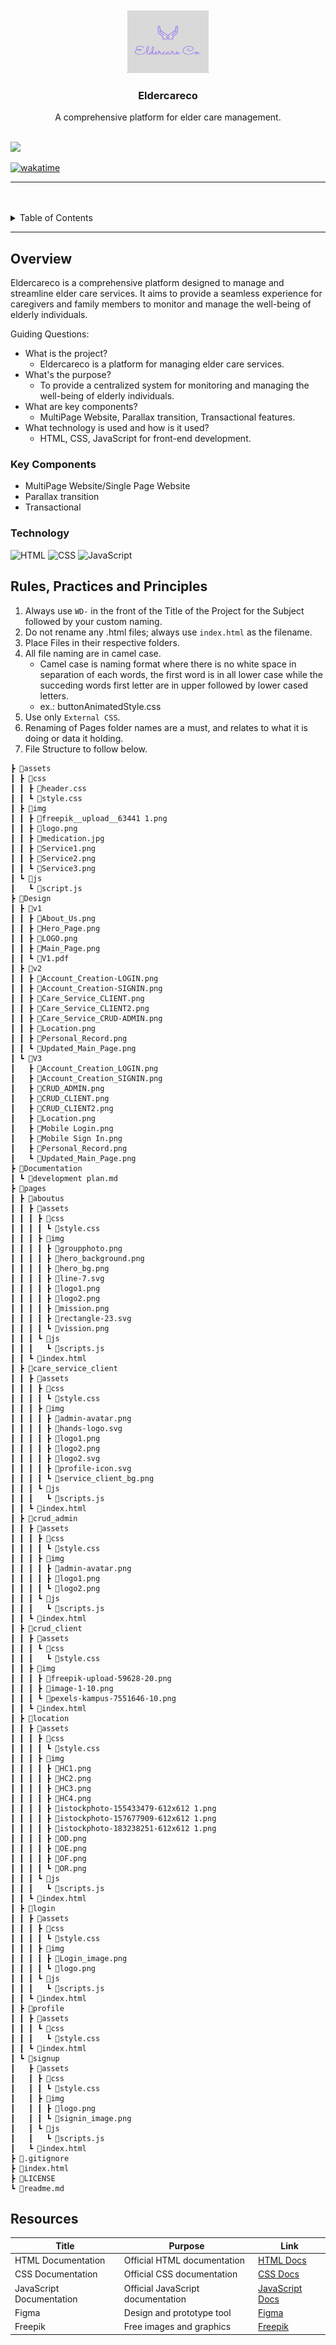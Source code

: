 <a name="readme-top">

<br/>

<br />
<div align="center">
  <a href="https://github.com/your-github-username/">
    <img src="./Design/v1/LOGO.png" alt="Eldercareco" width="130" height="100">
  </a>
  <h3 align="center">Eldercareco</h3>
</div>
<div align="center">
  A comprehensive platform for elder care management.
</div>

<br />

<!-- TODO: Change the zyx-0314 into your github username  -->
<!-- TODO: Change the WD-Template-Project into the same name of your folder -->
![](https://visit-counter.vercel.app/counter.png?page=jevlongkss/AWD_Eldercareco_Latios)

[![wakatime](https://wakatime.com/badge/user/018dd99a-4985-4f98-8216-6ca6fe2ce0f8/project/63501637-9a31-42f0-960d-4d0ab47977f8.svg)](https://wakatime.com/badge/user/018dd99a-4985-4f98-8216-6ca6fe2ce0f8/project/63501637-9a31-42f0-960d-4d0ab47977f8)

---

<br />
<br />

<!-- TODO: If you want to add more layers for your readme -->
<details>
  <summary>Table of Contents</summary>
  <ol>
    <li>
      <a href="#overview">Overview</a>
      <ol>
        <li>
          <a href="#key-components">Key Components</a>
        </li>
        <li>
          <a href="#technology">Technology</a>
        </li>
      </ol>
    </li>
    <li>
      <a href="#rule,-practices-and-principles">Rules, Practices and Principles</a>
    </li>
    <li>
      <a href="#resources">Resources</a>
    </li>
  </ol>
</details>

---

## Overview

Eldercareco is a comprehensive platform designed to manage and streamline elder care services. It aims to provide a seamless experience for caregivers and family members to monitor and manage the well-being of elderly individuals.

Guiding Questions:
- What is the project?
  - Eldercareco is a platform for managing elder care services.
- What's the purpose?
  - To provide a centralized system for monitoring and managing the well-being of elderly individuals.
- What are key components?
  - MultiPage Website, Parallax transition, Transactional features.
- What technology is used and how is it used?
  - HTML, CSS, JavaScript for front-end development.

### Key Components
<!-- TODO: List of Key Components -->
<!-- The following are just sample -->
- MultiPage Website/Single Page Website
- Parallax transition
- Transactional

### Technology
<!-- TODO: List of Technology Used -->
![HTML](https://img.shields.io/badge/HTML-E34F26?style=for-the-badge&logo=html5&logoColor=white)
![CSS](https://img.shields.io/badge/CSS-1572B6?style=for-the-badge&logo=css3&logoColor=white)
![JavaScript](https://img.shields.io/badge/JavaScript-F7DF1E?style=for-the-badge&logo=javascript&logoColor=white)

## Rules, Practices and Principles
1. Always use `WD-` in the front of the Title of the Project for the Subject followed by your custom naming.
2. Do not rename any .html files; always use `index.html` as the filename.
3. Place Files in their respective folders.
4. All file naming are in camel case.
   - Camel case is naming format where there is no white space in separation of each words, the first word is in all lower case while the succeding words first letter are in upper followed by lower cased letters.
   - ex.: buttonAnimatedStyle.css
5. Use only `External CSS`.
6. Renaming of Pages folder names are a must, and relates to what it is doing or data it holding.
7. File Structure to follow below.

```
┣ 📂assets
┃ ┣ 📂css
┃ ┃ ┣ 📜header.css
┃ ┃ ┗ 📜style.css
┃ ┣ 📂img
┃ ┃ ┣ 📜freepik__upload__63441 1.png
┃ ┃ ┣ 📜logo.png
┃ ┃ ┣ 📜medication.jpg
┃ ┃ ┣ 📜Service1.png
┃ ┃ ┣ 📜Service2.png
┃ ┃ ┗ 📜Service3.png
┃ ┗ 📂js
┃   ┗ 📜script.js
┣ 📂Design
┃ ┣ 📂v1
┃ ┃ ┣ 📜About_Us.png
┃ ┃ ┣ 📜Hero_Page.png
┃ ┃ ┣ 📜LOGO.png
┃ ┃ ┣ 📜Main_Page.png
┃ ┃ ┗ 📜V1.pdf
┃ ┣ 📂v2
┃ ┃ ┣ 📜Account_Creation-LOGIN.png
┃ ┃ ┣ 📜Account_Creation-SIGNIN.png
┃ ┃ ┣ 📜Care_Service_CLIENT.png
┃ ┃ ┣ 📜Care_Service_CLIENT2.png
┃ ┃ ┣ 📜Care_Service_CRUD-ADMIN.png
┃ ┃ ┣ 📜Location.png
┃ ┃ ┣ 📜Personal_Record.png
┃ ┃ ┗ 📜Updated_Main_Page.png
┃ ┗ 📂V3
┃   ┣ 📜Account_Creation_LOGIN.png
┃   ┣ 📜Account_Creation_SIGNIN.png
┃   ┣ 📜CRUD_ADMIN.png
┃   ┣ 📜CRUD_CLIENT.png
┃   ┣ 📜CRUD_CLIENT2.png
┃   ┣ 📜Location.png
┃   ┣ 📜Mobile Login.png
┃   ┣ 📜Mobile Sign In.png
┃   ┣ 📜Personal_Record.png
┃   ┗ 📜Updated_Main_Page.png
┣ 📂Documentation
┃ ┗ 📜development plan.md
┣ 📂pages
┃ ┣ 📂aboutus
┃ ┃ ┣ 📂assets
┃ ┃ ┃ ┣ 📂css
┃ ┃ ┃ ┃ ┗ 📜style.css
┃ ┃ ┃ ┣ 📂img
┃ ┃ ┃ ┃ ┣ 📜groupphoto.png
┃ ┃ ┃ ┃ ┣ 📜hero_background.png
┃ ┃ ┃ ┃ ┣ 📜hero_bg.png
┃ ┃ ┃ ┃ ┣ 📜line-7.svg
┃ ┃ ┃ ┃ ┣ 📜logo1.png
┃ ┃ ┃ ┃ ┣ 📜logo2.png
┃ ┃ ┃ ┃ ┣ 📜mission.png
┃ ┃ ┃ ┃ ┣ 📜rectangle-23.svg
┃ ┃ ┃ ┃ ┗ 📜vission.png
┃ ┃ ┃ ┗ 📂js
┃ ┃ ┃   ┗ 📜scripts.js
┃ ┃ ┗ 📜index.html
┃ ┣ 📂care_service_client
┃ ┃ ┣ 📂assets
┃ ┃ ┃ ┣ 📂css
┃ ┃ ┃ ┃ ┗ 📜style.css
┃ ┃ ┃ ┣ 📂img
┃ ┃ ┃ ┃ ┣ 📜admin-avatar.png
┃ ┃ ┃ ┃ ┣ 📜hands-logo.svg
┃ ┃ ┃ ┃ ┣ 📜logo1.png
┃ ┃ ┃ ┃ ┣ 📜logo2.png
┃ ┃ ┃ ┃ ┣ 📜logo2.svg
┃ ┃ ┃ ┃ ┣ 📜profile-icon.svg
┃ ┃ ┃ ┃ ┗ 📜service_client_bg.png
┃ ┃ ┃ ┗ 📂js
┃ ┃ ┃   ┗ 📜scripts.js
┃ ┃ ┗ 📜index.html
┃ ┣ 📂crud_admin
┃ ┃ ┣ 📂assets
┃ ┃ ┃ ┣ 📂css
┃ ┃ ┃ ┃ ┗ 📜style.css
┃ ┃ ┃ ┣ 📂img
┃ ┃ ┃ ┃ ┣ 📜admin-avatar.png
┃ ┃ ┃ ┃ ┣ 📜logo1.png
┃ ┃ ┃ ┃ ┗ 📜logo2.png
┃ ┃ ┃ ┗ 📂js
┃ ┃ ┃   ┗ 📜scripts.js
┃ ┃ ┗ 📜index.html
┃ ┣ 📂crud_client
┃ ┃ ┣ 📂assets
┃ ┃ ┃ ┗ 📂css
┃ ┃ ┃   ┗ 📜style.css
┃ ┃ ┣ 📂img
┃ ┃ ┃ ┣ 📜freepik-upload-59628-20.png
┃ ┃ ┃ ┣ 📜image-1-10.png
┃ ┃ ┃ ┗ 📜pexels-kampus-7551646-10.png
┃ ┃ ┗ 📜index.html
┃ ┣ 📂location
┃ ┃ ┣ 📂assets
┃ ┃ ┃ ┣ 📂css
┃ ┃ ┃ ┃ ┗ 📜style.css
┃ ┃ ┃ ┣ 📂img
┃ ┃ ┃ ┃ ┣ 📜HC1.png
┃ ┃ ┃ ┃ ┣ 📜HC2.png
┃ ┃ ┃ ┃ ┣ 📜HC3.png
┃ ┃ ┃ ┃ ┣ 📜HC4.png
┃ ┃ ┃ ┃ ┣ 📜istockphoto-155433479-612x612 1.png
┃ ┃ ┃ ┃ ┣ 📜istockphoto-157677909-612x612 1.png
┃ ┃ ┃ ┃ ┣ 📜istockphoto-183238251-612x612 1.png
┃ ┃ ┃ ┃ ┣ 📜OD.png
┃ ┃ ┃ ┃ ┣ 📜OE.png
┃ ┃ ┃ ┃ ┣ 📜OF.png
┃ ┃ ┃ ┃ ┗ 📜OR.png
┃ ┃ ┃ ┗ 📂js
┃ ┃ ┃   ┗ 📜scripts.js
┃ ┃ ┗ 📜index.html
┃ ┣ 📂login
┃ ┃ ┣ 📂assets
┃ ┃ ┃ ┣ 📂css
┃ ┃ ┃ ┃ ┗ 📜style.css
┃ ┃ ┃ ┣ 📂img
┃ ┃ ┃ ┃ ┣ 📜Login_image.png
┃ ┃ ┃ ┃ ┗ 📜logo.png
┃ ┃ ┃ ┗ 📂js
┃ ┃ ┃   ┗ 📜scripts.js
┃ ┃ ┗ 📜index.html
┃ ┣ 📂profile
┃ ┃ ┣ 📂assets
┃ ┃ ┃ ┗ 📂css
┃ ┃ ┃   ┗ 📜style.css
┃ ┃ ┗ 📜index.html
┃ ┗ 📂signup
┃   ┣ 📂assets
┃   ┃ ┣ 📂css
┃   ┃ ┃ ┗ 📜style.css
┃   ┃ ┣ 📂img
┃   ┃ ┃ ┣ 📜logo.png
┃   ┃ ┃ ┗ 📜signin_image.png
┃   ┃ ┗ 📂js
┃   ┃   ┗ 📜scripts.js
┃   ┗ 📜index.html
┣ 📜.gitignore
┣ 📜index.html
┣ 📜LICENSE
┗ 📜readme.md

```

## Resources

| Title | Purpose | Link |
|-|-|-|
| HTML Documentation | Official HTML documentation | [HTML Docs](https://developer.mozilla.org/en-US/docs/Web/HTML) |
| CSS Documentation | Official CSS documentation | [CSS Docs](https://developer.mozilla.org/en-US/docs/Web/CSS) |
| JavaScript Documentation | Official JavaScript documentation | [JavaScript Docs](https://developer.mozilla.org/en-US/docs/Web/JavaScript) |
| Figma | Design and prototype tool | [Figma](https://www.figma.com/design/0mDkc8Pw1GTQ3On49MDFsy/Untitled?node-id=9-2&t=exyNne46f8J5wXS9-1) |
| Freepik | Free images and graphics | [Freepik](https://www.freepik.com) |
